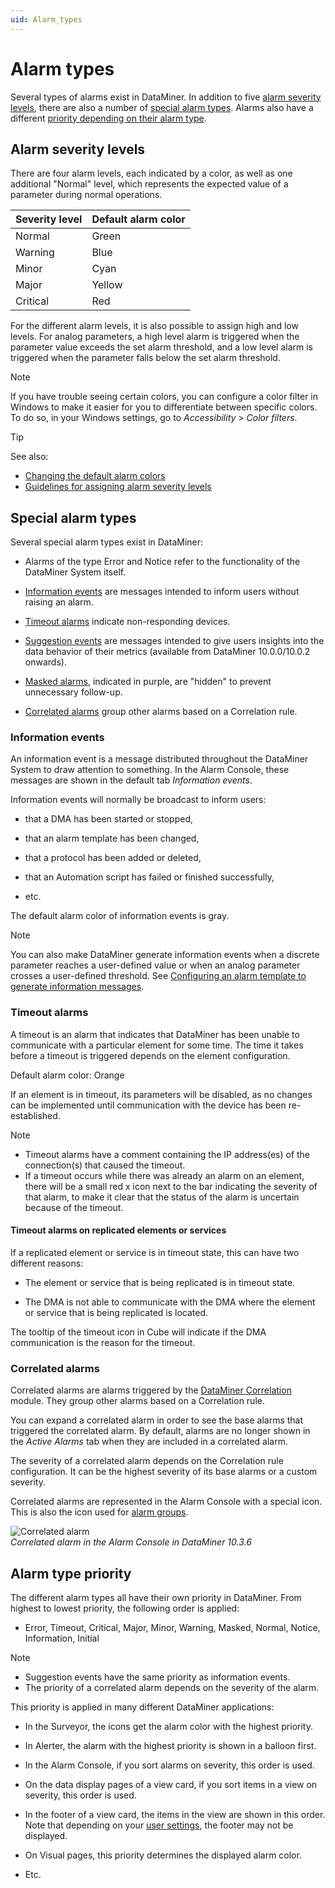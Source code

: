```yaml
---
uid: Alarm_types
---
```


# Alarm types

Several types of alarms exist in DataMiner. In addition to five [alarm severity levels](#alarm-severity-levels), there are also a number of [special alarm types](#special-alarm-types). Alarms also have a different [priority depending on their alarm type](#alarm-type-priority).

## Alarm severity levels

There are four alarm levels, each indicated by a color, as well as one additional "Normal" level, which represents the expected value of a parameter during normal operations.

| Severity level | Default alarm color |
|----------------|---------------------|
| Normal         | Green               |
| Warning        | Blue                |
| Minor          | Cyan                |
| Major          | Yellow              |
| Critical       | Red                 |

For the different alarm levels, it is also possible to assign high and low levels. For analog parameters, a high level alarm is triggered when the parameter value exceeds the set alarm threshold, and a low level alarm is triggered when the parameter falls below the set alarm threshold.

> [!NOTE]
> If you have trouble seeing certain colors, you can configure a color filter in Windows to make it easier for you to differentiate between specific colors. To do so, in your Windows settings, go to *Accessibility* > *Color filters*.

> [!TIP]
> See also:
>
> - [Changing the default alarm colors](xref:Changing_the_default_alarm_colors)
> - [Guidelines for assigning alarm severity levels](xref:Guidelines_for_assigning_alarm_severity_levels)

## Special alarm types

Several special alarm types exist in DataMiner:

- Alarms of the type Error and Notice refer to the functionality of the DataMiner System itself.

- [Information events](#information-events) are messages intended to inform users without raising an alarm.

- [Timeout alarms](#timeout-alarms) indicate non-responding devices.

- [Suggestion events](xref:Advanced_analytics_features_in_the_Alarm_Console) are messages intended to give users insights into the data behavior of their metrics (available from DataMiner 10.0.0/10.0.2 onwards).

- [Masked alarms](xref:Masking_and_unmasking_alarms), indicated in purple, are "hidden" to prevent unnecessary follow-up.

- [Correlated alarms](#correlated-alarms) group other alarms based on a Correlation rule.

### Information events

An information event is a message distributed throughout the DataMiner System to draw attention to something. In the Alarm Console, these messages are shown in the default tab *Information events*.

Information events will normally be broadcast to inform users:

- that a DMA has been started or stopped,

- that an alarm template has been changed,

- that a protocol has been added or deleted,

- that an Automation script has failed or finished successfully,

- etc.

The default alarm color of information events is gray.

> [!NOTE]
> You can also make DataMiner generate information events when a discrete parameter reaches a user-defined value or when an analog parameter crosses a user-defined threshold. See [Configuring an alarm template to generate information messages](xref:Configuring_alarm_template_information_message).

### Timeout alarms

A timeout is an alarm that indicates that DataMiner has been unable to communicate with a particular element for some time. The time it takes before a timeout is triggered depends on the element configuration.

Default alarm color: Orange

If an element is in timeout, its parameters will be disabled, as no changes can be implemented until communication with the device has been re-established.

> [!NOTE]
>
> - Timeout alarms have a comment containing the IP address(es) of the connection(s) that caused the timeout.
> - If a timeout occurs while there was already an alarm on an element, there will be a small red x icon next to the bar indicating the severity of that alarm, to make it clear that the status of the alarm is uncertain because of the timeout.

#### Timeout alarms on replicated elements or services

If a replicated element or service is in timeout state, this can have two different reasons:

- The element or service that is being replicated is in timeout state.

- The DMA is not able to communicate with the DMA where the element or service that is being replicated is located.

The tooltip of the timeout icon in Cube will indicate if the DMA communication is the reason for the timeout.

### Correlated alarms

Correlated alarms are alarms triggered by the [DataMiner Correlation](xref:About_DMS_Correlation) module. They group other alarms based on a Correlation rule.

You can expand a correlated alarm in order to see the base alarms that triggered the correlated alarm. By default, alarms are no longer shown in the *Active Alarms* tab when they are included in a correlated alarm.

The severity of a correlated alarm depends on the Correlation rule configuration. It can be the highest severity of its base alarms or a custom severity.

Correlated alarms are represented in the Alarm Console with a special icon. This is also the icon used for [alarm groups](xref:Automatic_incident_tracking).

![Correlated alarm](~/user-guide/images/correlated_alarm.png)<br>
*Correlated alarm in the Alarm Console in DataMiner 10.3.6*

## Alarm type priority

The different alarm types all have their own priority in DataMiner. From highest to lowest priority, the following order is applied:

- Error, Timeout, Critical, Major, Minor, Warning, Masked, Normal, Notice, Information, Initial

> [!NOTE]
>
> - Suggestion events have the same priority as information events.
> - The priority of a correlated alarm depends on the severity of the alarm.

This priority is applied in many different DataMiner applications:

- In the Surveyor, the icons get the alarm color with the highest priority.

- In Alerter, the alarm with the highest priority is shown in a balloon first.

- In the Alarm Console, if you sort alarms on severity, this order is used.

- On the data display pages of a view card, if you sort items in a view on severity, this order is used.

- In the footer of a view card, the items in the view are shown in this order. Note that depending on your [user settings](xref:User_settings#card-settings), the footer may not be displayed.

- On Visual pages, this priority determines the displayed alarm color.

- Etc.
